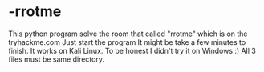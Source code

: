 # -rrotme
This python program solve the room that called "rrotme" which is on the tryhackme.com 
Just start the program
It might be take a few minutes to finish.
It works on Kali Linux. To be honest I didn't try it on Windows :)
All 3 files must be same directory.
